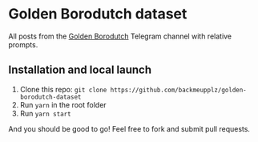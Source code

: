 # Golden Borodutch dataset

All posts from the [Golden Borodutch](https://t.me/golden_borodutch) Telegram channel with relative prompts.

## Installation and local launch

1. Clone this repo: `git clone https://github.com/backmeupplz/golden-borodutch-dataset`
2. Run `yarn` in the root folder
3. Run `yarn start`

And you should be good to go! Feel free to fork and submit pull requests.
